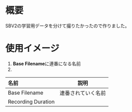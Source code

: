 # 概要
SBV2の学習用データを分けて撮りたかったので作りました。

# 使用イメージ
1. **Base Filename**に連番になる名前
2. 

|名前 |説明 |  
|:--|:--:|  
|Base Filename|連番されていく名前|  
|Recording Duration | |
